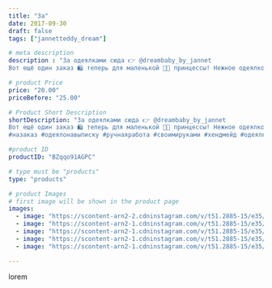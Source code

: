 ```yaml
---
title: "За"
date: 2017-09-30
draft: false
tags: ["jannetteddy_dream"]

# meta description
description : "За одеялками сюда 👉 @dreambaby_by_jannet 
Вот ещё один заказ 🛍 теперь для маленькой 👸🏼 принцессы! Нежное одеялко, лёгкое и тёплое! Размер 100х150 см. 🎀100% хлоп"

# product Price
price: "20.00"
priceBefore: "25.00"

# Product Short Description
shortDescription: "За одеялками сюда 👉 @dreambaby_by_jannet 
Вот ещё один заказ 🛍 теперь для маленькой 👸🏼 принцессы! Нежное одеялко, лёгкое и тёплое! Размер 100х150 см. 🎀100% хлопок; 🎀плюш минки; 🎀наполнитель Alpolux 1000.
#назаказ #одеялонавыписку #ручнаяработа #своимируками #хендмейд #одеялко #пледомир_by_jannettildadream #плед #пледик #слюбовью #одеялоручнойработы #длядевочки"

#product ID
productID: "BZqqo91AGPC"

# type must be "products"
type: "products"

# product Images
# first image will be shown in the product page
images:
  - image: "https://scontent-arn2-2.cdninstagram.com/v/t51.2885-15/e35/21985479_1973852606236340_9059279031739875328_n.jpg?_nc_ht=scontent-arn2-2.cdninstagram.com&_nc_cat=108&_nc_ohc=7q-tGMWYiPcAX-vC6vK&se=7&tp=1&oh=f6efdc155aa114929721ab384771bbfa&oe=605ADCED&ig_cache_key=MTYxNTI5MDc3NjUxMjg1OTczOQ%3D%3D.2"
  - image: "https://scontent-arn2-1.cdninstagram.com/v/t51.2885-15/e35/22069610_1448311535246956_5863890390775496704_n.jpg?_nc_ht=scontent-arn2-1.cdninstagram.com&_nc_cat=104&_nc_ohc=F0UV7UmfIowAX9QTr1o&se=7&tp=1&oh=cc534933fd10a7ae0f152228a5067484&oe=605D851E&ig_cache_key=MTYxNTI5MDUwMTMwNzc4NzExMQ%3D%3D.2"
  - image: "https://scontent-arn2-1.cdninstagram.com/v/t51.2885-15/e35/22157600_492530407779254_5908691082970923008_n.jpg?_nc_ht=scontent-arn2-1.cdninstagram.com&_nc_cat=102&_nc_ohc=VfWR8VQwe0sAX_4xKVl&se=7&tp=1&oh=3ed2c696c9e10bc9eb0f1de41bb54f7a&oe=605C0996&ig_cache_key=MTYxNTI5MDkzOTEwOTI0NjEzNw%3D%3D.2"
  - image: "https://scontent-arn2-1.cdninstagram.com/v/t51.2885-15/e35/22069374_852803194876609_4910131665054990336_n.jpg?_nc_ht=scontent-arn2-1.cdninstagram.com&_nc_cat=101&_nc_ohc=7bb7MSJo3iEAX-tlM7U&se=7&tp=1&oh=220ff54a1434e2235460f64eba35072f&oe=605DB9A5&ig_cache_key=MTYxNTI5MDgzNDcwNDYxMDg2MA%3D%3D.2"
  - image: "https://scontent-arn2-1.cdninstagram.com/v/t51.2885-15/e35/22071082_1610895742301104_7721195332314333184_n.jpg?_nc_ht=scontent-arn2-1.cdninstagram.com&_nc_cat=104&_nc_ohc=D6KweZOMbI8AX9ij_tI&se=7&tp=1&oh=77507f9d6920f13d3735b62ea060701b&oe=605A423E&ig_cache_key=MTYxNTI5MDY0Mzc3OTg1NjU3OA%3D%3D.2"

---
```

lorem

